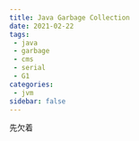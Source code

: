 ```yaml
---
title: Java Garbage Collection
date: 2021-02-22
tags:
 - java
 - garbage
 - cms
 - serial
 - G1
categories:
 - jvm
sidebar: false
---
```

先欠着



